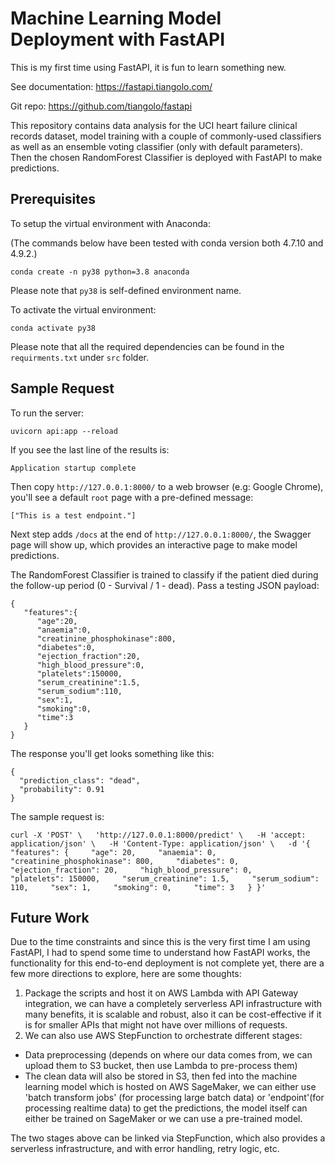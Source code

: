 # Machine Learning Model Deployment with FastAPI

This is my first time using FastAPI, it is fun to learn something new.

See documentation: https://fastapi.tiangolo.com/

Git repo: https://github.com/tiangolo/fastapi

This repository contains data analysis for the UCI heart failure clinical records dataset,
model training with a couple of commonly-used classifiers as well as an ensemble voting classifier (only with default parameters).
Then the chosen RandomForest Classifier is deployed with FastAPI to make predictions.

Prerequisites
---------
To setup the virtual environment with Anaconda:

(The commands below have been tested with conda version both 4.7.10 and 4.9.2.)

```
conda create -n py38 python=3.8 anaconda
```
Please note that `py38` is self-defined environment name.

To activate the virtual environment:
```
conda activate py38
```
Please note that all the required dependencies can be found in the `requirments.txt` under `src` folder.

Sample Request
---------

To run the server:

```
uvicorn api:app --reload
```
If you see the last line of the results is:
```
Application startup complete
```
Then copy `http://127.0.0.1:8000/` to a web browser (e.g: Google Chrome), you'll see a default `root` page with a pre-defined message:
```
["This is a test endpoint."]
```

Next step adds `/docs` at the end of `http://127.0.0.1:8000/`, the Swagger page will show up, which provides an interactive page to make model predictions.

The RandomForest Classifier is trained to classify if the patient died during the follow-up period (0 - Survival / 1 - dead).
Pass a testing JSON payload:

```
{
   "features":{
      "age":20,
      "anaemia":0,
      "creatinine_phosphokinase":800,
      "diabetes":0,
      "ejection_fraction":20,
      "high_blood_pressure":0,
      "platelets":150000,
      "serum_creatinine":1.5,
      "serum_sodium":110,
      "sex":1,
      "smoking":0,
      "time":3
   }
}
```
The response you'll get looks something like this:

```
{
  "prediction_class": "dead",
  "probability": 0.91
}
```

The sample request is:
```
curl -X 'POST' \   'http://127.0.0.1:8000/predict' \   -H 'accept: application/json' \   -H 'Content-Type: application/json' \   -d '{   "features": {     "age": 20,     "anaemia": 0,     "creatinine_phosphokinase": 800,     "diabetes": 0,     "ejection_fraction": 20,     "high_blood_pressure": 0,     "platelets": 150000,     "serum_creatinine": 1.5,     "serum_sodium": 110,     "sex": 1,     "smoking": 0,     "time": 3   } }'
```

Future Work
---------
Due to the time constraints and since this is the very first time I am using FastAPI, I had to spend some time to understand how FastAPI works,
the functionality for this end-to-end deployment is not complete yet, there are a few more directions to explore, here are some thoughts:

1. Package the scripts and host it on AWS Lambda with API Gateway integration, we can have a completely serverless API
infrastructure with many benefits, it is scalable and robust, also it can be cost-effective if it is for smaller APIs 
that might not have over millions of requests.
2. We can also use AWS StepFunction to orchestrate different stages: 

- Data preprocessing (depends on where our data comes from, we can upload them to S3 bucket, then use Lambda to pre-process them)
- The clean data will also be stored in S3, then fed into the machine learning model which is hosted on AWS SageMaker, 
we can either use 'batch transform jobs' (for processing large batch data) or 'endpoint'(for processing realtime data) to get the predictions, the model itself can either be trained on SageMaker or we can use a pre-trained model.

The two stages above can be linked via StepFunction, which also provides a serverless infrastructure, and with error handling, retry logic, etc.